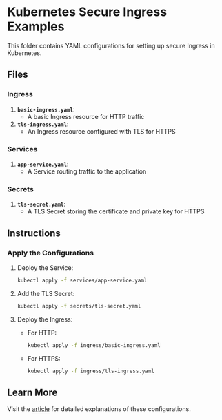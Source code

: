 # Kubernetes Secure Ingress Examples

This folder contains YAML configurations for setting up secure Ingress in Kubernetes.

## Files

### Ingress
1. **`basic-ingress.yaml`**:
   - A basic Ingress resource for HTTP traffic
2. **`tls-ingress.yaml`**:
   - An Ingress resource configured with TLS for HTTPS

### Services
1. **`app-service.yaml`**:
   - A Service routing traffic to the application

### Secrets
1. **`tls-secret.yaml`**:
   - A TLS Secret storing the certificate and private key for HTTPS

## Instructions

### Apply the Configurations
1. Deploy the Service:
   ```bash
   kubectl apply -f services/app-service.yaml
   ```

2. Add the TLS Secret:
   ```bash
   kubectl apply -f secrets/tls-secret.yaml
   ```

3. Deploy the Ingress:
   - For HTTP:
     ```bash
     kubectl apply -f ingress/basic-ingress.yaml
     ```
   - For HTTPS:
     ```bash
     kubectl apply -f ingress/tls-ingress.yaml
     ```

## Learn More

Visit the [article](https://kelcode.co.uk/exposing_your_applications_with_ingress/) for detailed explanations of these configurations.
